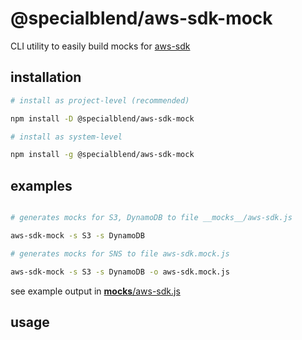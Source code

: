 # @specialblend/aws-sdk-mock

CLI utility to easily build mocks for [aws-sdk](https://github.com/aws/aws-sdk-js)

## installation

```bash
# install as project-level (recommended)

npm install -D @specialblend/aws-sdk-mock

# install as system-level

npm install -g @specialblend/aws-sdk-mock

```

## examples

```bash

# generates mocks for S3, DynamoDB to file __mocks__/aws-sdk.js

aws-sdk-mock -s S3 -s DynamoDB

# generates mocks for SNS to file aws-sdk.mock.js

aws-sdk-mock -s S3 -s DynamoDB -o aws-sdk.mock.js

```

see example output in [__mocks__/aws-sdk.js](__mocks__/aws-sdk.js)

## usage

